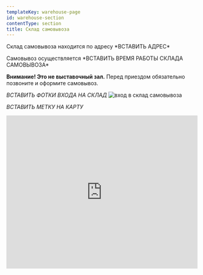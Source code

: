 ```yaml
---
templateKey: warehouse-page
id: warehouse-section
contentType: section
title: Склад самовывоза
---
```

Склад самовывоза находится по адресу \*ВСТАВИТЬ АДРЕС\*

Самовывоз осуществляется \*ВСТАВИТЬ ВРЕМЯ РАБОТЫ СКЛАДА САМОВЫВОЗА\*

**Внимание! Это не выставочный зал.** Перед приездом обязательно позвоните и оформите самовывоз.

*ВСТАВИТЬ ФОТКИ ВХОДА НА СКЛАД*
![вход в склад самовывоза](/img/meeting-space.png)

*ВСТАВИТЬ МЕТКУ НА КАРТУ*
<iframe src="https://yandex.ru/map-widget/v1/?um=constructor%3A7f57272eaf91ef17c1bea1ca9d1107576dc07459806b7d65cf73426e1522c66d&amp;source=constructor" width="500" height="400" frameborder="0"></iframe>

